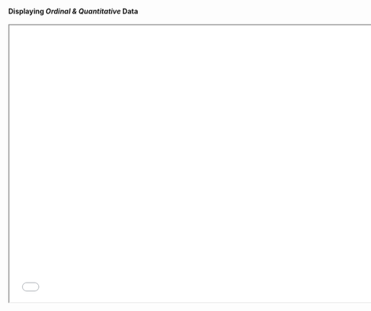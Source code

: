 ####  Displaying _**Ordinal & Quantitative**_ Data

<iframe src="slides/slide_content/quantitative_channels/index.html" width="740" height="560"></iframe>
